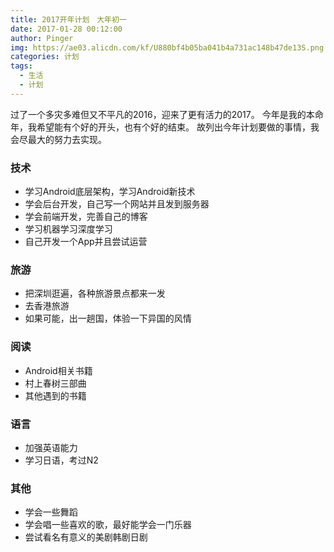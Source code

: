 ```yaml
---
title: 2017开年计划　大年初一
date: 2017-01-28 00:12:00
author: Pinger
img: https://ae03.alicdn.com/kf/U880bf4b05ba041b4a731ac148b47de13S.png
categories: 计划
tags:
  - 生活
  - 计划
---
```




过了一个多灾多难但又不平凡的2016，迎来了更有活力的2017。
今年是我的本命年，我希望能有个好的开头，也有个好的结束。
故列出今年计划要做的事情，我会尽最大的努力去实现。


### 技术
* 学习Android底层架构，学习Android新技术
* 学会后台开发，自己写一个网站并且发到服务器
* 学会前端开发，完善自己的博客
* 学习机器学习深度学习
* 自己开发一个App并且尝试运营

<!-- more -->   

### 旅游
* 把深圳逛遍，各种旅游景点都来一发
* 去香港旅游
* 如果可能，出一趟国，体验一下异国的风情

### 阅读
* Android相关书籍
* 村上春树三部曲
* 其他遇到的书籍

### 语言
* 加强英语能力
* 学习日语，考过N2

### 其他
* 学会一些舞蹈
* 学会唱一些喜欢的歌，最好能学会一门乐器
* 尝试看名有意义的美剧韩剧日剧

